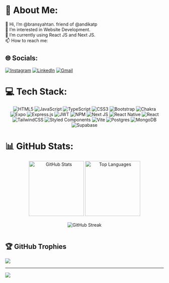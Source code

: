 # 💫 About Me:
👋 Hi, I’m @bransyahtan. friend of @andikatp<br>👀 I’m interested in Website Development. <br>🌱 I’m currently using React JS and Next JS. <br>📫 How to reach me:


## 🌐 Socials:
[![Instagram](https://img.shields.io/badge/Instagram-%23E4405F.svg?logo=Instagram&logoColor=white)](https://instagram.com/bransyatan)
[![LinkedIn](https://img.shields.io/badge/LinkedIn-%230077B5.svg?logo=linkedin&logoColor=white)](https://linkedin.com/in/bransyahtan)
[![Gmail](https://img.shields.io/badge/Gmail-%23D14836.svg?logo=Gmail&logoColor=white)](mailto:bransyahtan@gmail.com)


# 💻 Tech Stack:

<div align="center">

![HTML5](https://img.shields.io/badge/html5-%23E34F26.svg?style=for-the-badge&logo=html5&logoColor=white)
![JavaScript](https://img.shields.io/badge/javascript-%23323330.svg?style=for-the-badge&logo=javascript&logoColor=%23F7DF1E)
![TypeScript](https://img.shields.io/badge/typescript-%23007ACC.svg?style=for-the-badge&logo=typescript&logoColor=white)
![CSS3](https://img.shields.io/badge/css3-%231572B6.svg?style=for-the-badge&logo=css3&logoColor=white)
![Bootstrap](https://img.shields.io/badge/bootstrap-%238511FA.svg?style=for-the-badge&logo=bootstrap&logoColor=white)
![Chakra](https://img.shields.io/badge/chakra-%234ED1C5.svg?style=for-the-badge&logo=chakraui&logoColor=white)
![Expo](https://img.shields.io/badge/expo-1C1E24?style=for-the-badge&logo=expo&logoColor=#D04A37)
![Express.js](https://img.shields.io/badge/express.js-%23404d59.svg?style=for-the-badge&logo=express&logoColor=%2361DAFB)
![JWT](https://img.shields.io/badge/JWT-black?style=for-the-badge&logo=JSON%20web%20tokens)
![NPM](https://img.shields.io/badge/NPM-%23CB3837.svg?style=for-the-badge&logo=npm&logoColor=white)
![Next JS](https://img.shields.io/badge/Next-black?style=for-the-badge&logo=next.js&logoColor=white)
![React Native](https://img.shields.io/badge/react_native-%2320232a.svg?style=for-the-badge&logo=react&logoColor=%2361DAFB)
![React](https://img.shields.io/badge/react-%2320232a.svg?style=for-the-badge&logo=react&logoColor=%2361DAFB)
![TailwindCSS](https://img.shields.io/badge/tailwindcss-%2338B2AC.svg?style=for-the-badge&logo=tailwind-css&logoColor=white)
![Styled Components](https://img.shields.io/badge/styled--components-DB7093?style=for-the-badge&logo=styled-components&logoColor=white)
![Vite](https://img.shields.io/badge/vite-%23646CFF.svg?style=for-the-badge&logo=vite&logoColor=white)
![Postgres](https://img.shields.io/badge/postgres-%23316192.svg?style=for-the-badge&logo=postgresql&logoColor=white)
![MongoDB](https://img.shields.io/badge/MongoDB-%234ea94b.svg?style=for-the-badge&logo=mongodb&logoColor=white)
![Supabase](https://img.shields.io/badge/Supabase-3ECF8E?style=for-the-badge&logo=supabase&logoColor=white)  

</div>


# 📊 GitHub Stats:
<!-- 📊 GitHub Stats -->
<div align="center">
    <img height="175em" src="https://github-readme-stats.vercel.app/api?username=bransyahtan&theme=react&hide_border=false&include_all_commits=true&count_private=true" alt="GitHub Stats" />
    <!-- 📊 Top Languages -->
    <img height="175em" src="https://github-readme-stats.vercel.app/api/top-langs/?username=bransyahtan&theme=react&hide_border=false&include_all_commits=true&count_private=true&layout=compact" alt="Top Languages" />
</div>
<br/>

<!-- 📊 GitHub Streak -->
<div align="center">
    <img src="https://github-readme-streak-stats.herokuapp.com/?user=bransyahtan&theme=react&hide_border=false" alt="GitHub Streak" />
</div>
<br/>


## 🏆 GitHub Trophies
![](https://github-profile-trophy.vercel.app/?username=bransyahtan&theme=discord&no-frame=false&no-bg=false&margin-w=4)

---
[![](https://visitcount.itsvg.in/api?id=bransyahtan&icon=1&color=0)](https://visitcount.itsvg.in)

